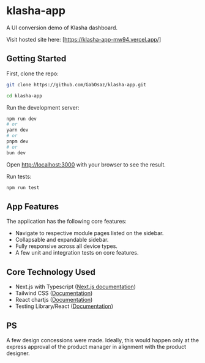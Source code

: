 # klasha-app
A UI conversion demo of Klasha dashboard.

Visit hosted site here: 
[https://klasha-app-mw94.vercel.app/]


## Getting Started

First, clone the repo:

```bash
git clone https://github.com/GabOsaz/klasha-app.git

cd klasha-app
```

Run the development server:

```bash
npm run dev
# or
yarn dev
# or
pnpm dev
# or
bun dev
```

Open [http://localhost:3000](http://localhost:3000) with your browser to see the result.

Run tests:

```bash
npm run test
```

## App Features

The application has the following core features:

- Navigate to respective module pages listed on the sidebar.
- Collapsable and expandable sidebar.
- Fully responsive across all device types.
- A few unit and integration tests on core features.

## Core Technology Used

- Next.js with Typescript ([Next.js documentation](https://nextjs.org/docs))
- Tailwind CSS ([Documentation](https://v2.tailwindcss.com/docs))
- React chartjs ([Documentation](https://react-chartjs-2.js.org/))
- Testing Library/React ([Documentation](https://testing-library.com/docs/react-testing-library/intro/))

## PS
A few design concessions were made. Ideally, this would happen only at the express approval of the product manager in alignment with the product designer.
